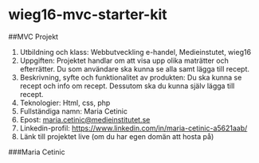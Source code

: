 # wieg16-mvc-starter-kit


##MVC Projekt

1. Utbildning och klass: Webbutveckling e-handel, Medieinstutet, wieg16
2. Uppgiften: Projektet handlar om att visa upp olika maträtter och efterrätter. Du som användare ska kunna se alla samt lägga till recept.
3. Beskrivning, syfte och funktionalitet av produkten: Du ska kunna se recept och info om recept. Dessutom ska du kunna själv lägga till recept.
4. Teknologier: Html, css, php
5. Fullständiga namn: Maria Cetinic
6. Epost: maria.cetinic@medieinstitutet.se
7. Linkedin-profil: https://www.linkedin.com/in/maria-cetinic-a5621aab/
8. Länk till projektet live (om du har egen domän att hosta på)

 ###Maria Cetinic
